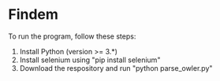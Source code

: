 # Findem
To run the program, follow these steps:
1. Install Python (version >= 3.*)
2. Install selenium using "pip install selenium"
3. Download the respository and run "python parse_owler.py"

